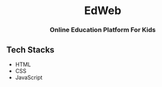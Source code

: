 <div align ='center'>
  
# EdWeb
  
  ### Online Education Platform For Kids

  
  </div>



## Tech Stacks

+ HTML
+ CSS
+ JavaScript



